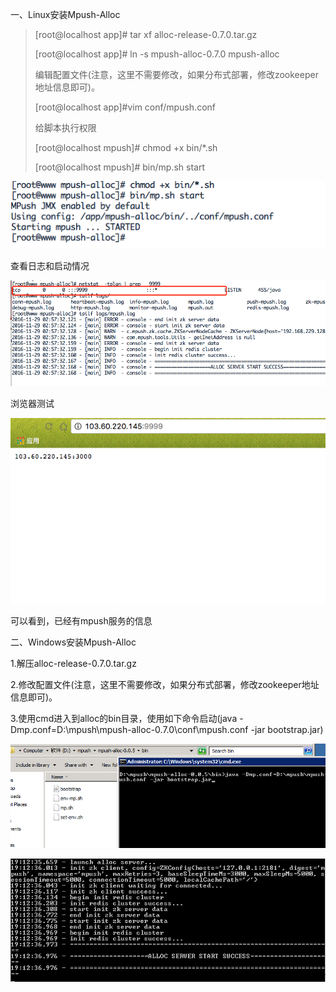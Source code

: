 一、Linux安装Mpush-Alloc

> [root@localhost app]# tar xf alloc-release-0.7.0.tar.gz
> 
> [root@localhost app]# ln -s mpush-alloc-0.7.0 mpush-alloc
> 
> 编辑配置文件(注意，这里不需要修改，如果分布式部署，修改zookeeper地址信息即可)。
> 
> [root@localhost app]#vim conf/mpush.conf
> 
> 给脚本执行权限
> 
> [root@localhost mpush]# chmod +x bin/*.sh
> 
> [root@localhost mpush]# bin/mp.sh start

![](/assets/alloc01.png)

查看日志和启动情况

![](/assets/alloc02.png)

浏览器测试

![](/assets/alloc05.png)

可以看到，已经有mpush服务的信息

二、Windows安装Mpush-Alloc

1.解压alloc-release-0.7.0.tar.gz

2.修改配置文件(注意，这里不需要修改，如果分布式部署，修改zookeeper地址信息即可)。

3.使用cmd进入到alloc的bin目录，使用如下命令启动(java -Dmp.conf=D:\mpush\mpush-alloc-0.7.0\conf\mpush.conf -jar bootstrap.jar)

![](/assets/alloc03.png)

![](/assets/alloc04.png)

